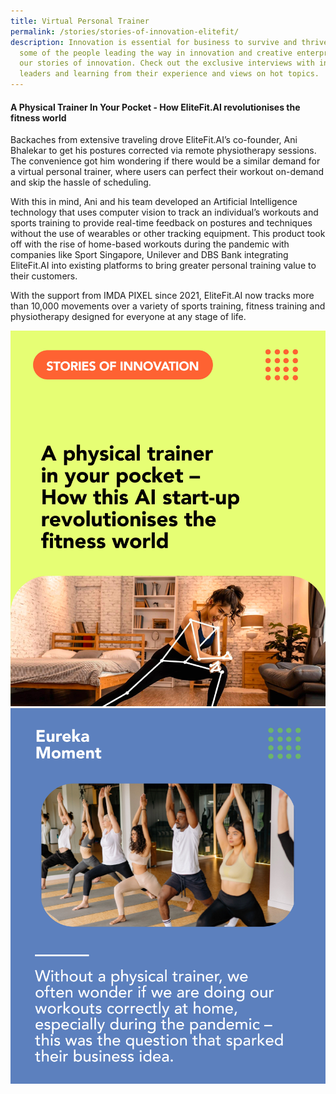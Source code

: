 ```yaml
---
title: Virtual Personal Trainer
permalink: /stories/stories-of-innovation-elitefit/
description: Innovation is essential for business to survive and thrive. Meet
  some of the people leading the way in innovation and creative enterprises with
  our stories of innovation. Check out the exclusive interviews with industry
  leaders and learning from their experience and views on hot topics.
---
```

#### A Physical Trainer In Your Pocket - How EliteFit.AI revolutionises the fitness world 

Backaches from extensive traveling drove EliteFit.AI’s co-founder, Ani Bhalekar to get his postures corrected via remote physiotherapy sessions. The convenience got him wondering if there would be a similar demand for a virtual personal trainer, where users can perfect their workout on-demand and skip the hassle of scheduling.

With this in mind, Ani and his team developed an Artificial Intelligence technology that uses computer vision to track an individual’s workouts and sports training to provide real-time feedback on postures and techniques without the use of wearables or other tracking equipment. This product took off with the rise of home-based workouts during the pandemic with companies like Sport Singapore, Unilever and DBS Bank integrating EliteFit.AI into existing platforms to bring greater personal training value to their customers.

With the support from IMDA PIXEL since 2021, EliteFit.AI now tracks more than 10,000 movements over a variety of sports training, fitness training and physiotherapy designed for everyone at any stage of life.

![](/images/Success%20stories/Stories%20of%20Innovation/EliteFit/EliteFit_1.jpg)
![](/images/Success%20stories/Stories%20of%20Innovation/EliteFit/EliteFit_2.jpg)
